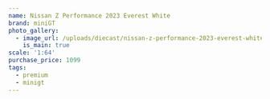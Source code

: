 ```yaml
---
name: Nissan Z Performance 2023 Everest White
brand: miniGT
photo_gallery:
  - image_url: /uploads/diecast/nissan-z-performance-2023-everest-white.jpg
    is_main: true
scale: '1:64'
purchase_price: 1099
tags:
  - premium
  - minigt
---
```


